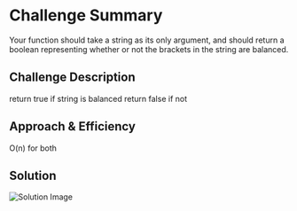 # Challenge Summary
Your function should take a string as its only argument, and should return a boolean representing whether or not the brackets in the string are balanced. 

## Challenge Description
return true if string is balanced return false if not

## Approach & Efficiency
O(n) for both

## Solution
![Solution Image](assets/ll-kth-from-end.png)